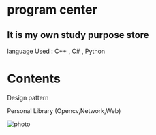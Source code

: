 # program center

## It is my own study purpose store
language Used : C++ , C# , Python



# Contents
Design pattern

Personal Library (Opencv,Network,Web)


![photo](https://github.com/rinechran/programLab/blob/master/Img/musicPlayer1.JPG)
